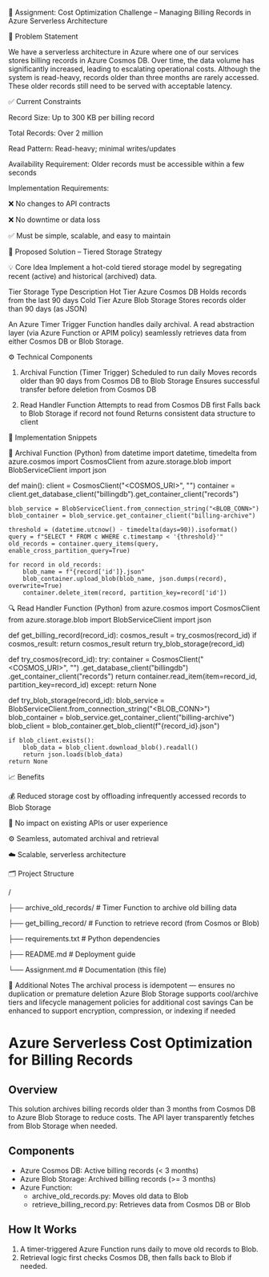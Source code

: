 📘 Assignment: Cost Optimization Challenge – Managing Billing Records in Azure Serverless Architecture

🔎 Problem Statement

We have a serverless architecture in Azure where one of our services stores billing records in Azure Cosmos DB. Over time, the data volume has significantly increased, leading to escalating operational costs. Although the system is read-heavy, records older than three months are rarely accessed. These older records still need to be served with acceptable latency.


✅ Current Constraints

Record Size: Up to 300 KB per billing record

Total Records: Over 2 million

Read Pattern: Read-heavy; minimal writes/updates

Availability Requirement: Older records must be accessible within a few seconds

Implementation Requirements:

❌ No changes to API contracts

❌ No downtime or data loss

✅ Must be simple, scalable, and easy to maintain

🎯 Proposed Solution – Tiered Storage Strategy

💡 Core Idea
Implement a hot-cold tiered storage model by segregating recent (active) and historical (archived) data.


Tier	    Storage Type	       Description
Hot Tier	Azure Cosmos DB	       Holds records from the last 90 days
Cold Tier	Azure Blob Storage	   Stores records older than 90 days (as JSON)

An Azure Timer Trigger Function handles daily archival. A read abstraction layer (via Azure Function or APIM policy) seamlessly retrieves data from either Cosmos DB or Blob Storage.


⚙️ Technical Components

1. Archival Function (Timer Trigger)
Scheduled to run daily
Moves records older than 90 days from Cosmos DB to Blob Storage
Ensures successful transfer before deletion from Cosmos DB

2. Read Handler Function
Attempts to read from Cosmos DB first
Falls back to Blob Storage if record not found
Returns consistent data structure to client

🧪 Implementation Snippets

🔄 Archival Function (Python)
from datetime import datetime, timedelta
from azure.cosmos import CosmosClient
from azure.storage.blob import BlobServiceClient
import json

def main():
    client = CosmosClient("<COSMOS_URI>", "<KEY>")
    container = client.get_database_client("billingdb").get_container_client("records")

    blob_service = BlobServiceClient.from_connection_string("<BLOB_CONN>")
    blob_container = blob_service.get_container_client("billing-archive")

    threshold = (datetime.utcnow() - timedelta(days=90)).isoformat()
    query = f"SELECT * FROM c WHERE c.timestamp < '{threshold}'"
    old_records = container.query_items(query, enable_cross_partition_query=True)

    for record in old_records:
        blob_name = f"{record['id']}.json"
        blob_container.upload_blob(blob_name, json.dumps(record), overwrite=True)
        container.delete_item(record, partition_key=record['id'])
🔍 Read Handler Function (Python)
from azure.cosmos import CosmosClient
from azure.storage.blob import BlobServiceClient
import json

def get_billing_record(record_id):
    cosmos_result = try_cosmos(record_id)
    if cosmos_result:
        return cosmos_result
    return try_blob_storage(record_id)

def try_cosmos(record_id):
    try:
        container = CosmosClient("<COSMOS_URI>", "<KEY>")             .get_database_client("billingdb")             .get_container_client("records")
        return container.read_item(item=record_id, partition_key=record_id)
    except:
        return None

def try_blob_storage(record_id):
    blob_service = BlobServiceClient.from_connection_string("<BLOB_CONN>")
    blob_container = blob_service.get_container_client("billing-archive")
    blob_client = blob_container.get_blob_client(f"{record_id}.json")

    if blob_client.exists():
        blob_data = blob_client.download_blob().readall()
        return json.loads(blob_data)
    return None

    
📈 Benefits

💰 Reduced storage cost by offloading infrequently accessed records to Blob Storage

🔁 No impact on existing APIs or user experience

⚙️ Seamless, automated archival and retrieval

☁️ Scalable, serverless architecture


🗂 Project Structure

/

├── archive_old_records/        # Timer Function to archive old billing data

├── get_billing_record/         # Function to retrieve record (from Cosmos or Blob)

├── requirements.txt            # Python dependencies

├── README.md                   # Deployment guide

└── Assignment.md               # Documentation (this file)



📝 Additional Notes
The archival process is idempotent — ensures no duplication or premature deletion
Azure Blob Storage supports cool/archive tiers and lifecycle management policies for additional cost savings
Can be enhanced to support encryption, compression, or indexing if needed





# Azure Serverless Cost Optimization for Billing Records

## Overview
This solution archives billing records older than 3 months from Cosmos DB to Azure Blob Storage to reduce costs. The API layer transparently fetches from Blob Storage when needed.

## Components
- Azure Cosmos DB: Active billing records (< 3 months)
- Azure Blob Storage: Archived billing records (>= 3 months)
- Azure Function:
  - archive_old_records.py: Moves old data to Blob
  - retrieve_billing_record.py: Retrieves data from Cosmos DB or Blob

## How It Works
1. A timer-triggered Azure Function runs daily to move old records to Blob.
2. Retrieval logic first checks Cosmos DB, then falls back to Blob if needed.
